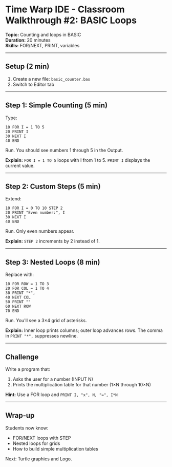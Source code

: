 # Time Warp IDE - Classroom Walkthrough #2: BASIC Loops

**Topic:** Counting and loops in BASIC  
**Duration:** 20 minutes  
**Skills:** FOR/NEXT, PRINT, variables

---

## Setup (2 min)

1. Create a new file: `basic_counter.bas`
2. Switch to Editor tab

---

## Step 1: Simple Counting (5 min)

Type:

```basic
10 FOR I = 1 TO 5
20 PRINT I
30 NEXT I
40 END
```

Run. You should see numbers 1 through 5 in the Output.

**Explain:** `FOR I = 1 TO 5` loops with I from 1 to 5. `PRINT I` displays the current value.

---

## Step 2: Custom Steps (5 min)

Extend:

```basic
10 FOR I = 0 TO 10 STEP 2
20 PRINT "Even number:", I
30 NEXT I
40 END
```

Run. Only even numbers appear.

**Explain:** `STEP 2` increments by 2 instead of 1.

---

## Step 3: Nested Loops (8 min)

Replace with:

```basic
10 FOR ROW = 1 TO 3
20 FOR COL = 1 TO 4
30 PRINT "*",
40 NEXT COL
50 PRINT ""
60 NEXT ROW
70 END
```

Run. You'll see a 3×4 grid of asterisks.

**Explain:** Inner loop prints columns; outer loop advances rows. The comma in `PRINT "*",` suppresses newline.

---

## Challenge

Write a program that:

1. Asks the user for a number (INPUT N)
2. Prints the multiplication table for that number (1×N through 10×N)

**Hint:** Use a FOR loop and `PRINT I, "x", N, "=", I*N`

---

## Wrap-up

Students now know:

- FOR/NEXT loops with STEP
- Nested loops for grids
- How to build simple multiplication tables

Next: Turtle graphics and Logo.
